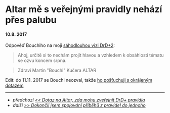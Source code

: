 # Altar mě s veřejnými pravidly nehází přes palubu

#### 10.8. 2017

Odpověď Bouchiho na moji [sáhodlouhou vizi DrD+2](8-2-2017-ptam_se_bouchiho_zda_muzu_zverejnit_drdplus_html.md): 

> Ahoj,
určitě si to nechám projít hlavou a vzhledem k obsáhlosti tématu se ozvu koncem srpna.

> Zdraví Martin "Bouchi" Kučera
ALTAR 

Edit: do 11.11. 2017 se Bouchi neozval, takže [ho pošťuchuji s okrájeným dotazem](11-11-2017-zkracuji_dotaz_na_snizeni_latky_pro_odpoved.md)

---

- *předchozí [<< Dotaz na Altar, zda mohu zveřejnit DrD+ pravidla](8-2-2017-ptam_se_bouchiho_zda_muzu_zverejnit_drdplus_html.md)*
- *další [>> Dokončil jsem spojování příběhů z pravidel do jednoho](8-11-2017-dokoncil-jsem-sjednocovani-pribehu.md)*